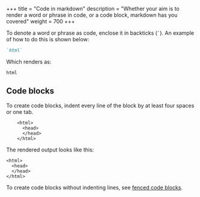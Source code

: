 +++
title = "Code in markdown"
description = "Whether your aim is to render a word or phrase in code, or a code block, markdown has you covered"
weight = 700
+++

To denote a word or phrase as code, enclose it in backticks (`` ` ``). An example of how to do this is shown below:

```markdown
`html`
```

Which renders as:

`html`

## Code blocks

To create code blocks, indent every line of the block by at least four spaces or one tab.

```
    <html>
      <head>
      </head>
    </html>
```

The rendered output looks like this:

```
<html>
  <head>
  </head>
</html>
```

To create code blocks without indenting lines, see [fenced code blocks](http://127.0.0.1:1027/rules-or-syntaxes/extended-syntax/fenced-code-blocks).